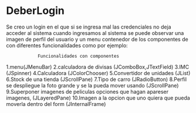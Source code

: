 # DeberLogin
Se creo un login en el que si se ingresa mal las credenciales no deja acceder al sistema
cuando ingresamos al sistema se puede observar una imagen de perfil del usuario
y un menu contenedor de los componentes de con diferentes funcionalidades como por ejemplo:
			
			    Funcionalidades con componentes
1.menu(JMenuBar)
2.calculadora de divisas (JComboBox,JTextField)
3.IMC (JSpinner) 
4.Calculadora (JColorChooser) 
5.Convertidor de unidades (JList) 
6.Stock de una tienda (JScrollPane)
7.Tipo de carro (JRadioButton)
8.Perfil se despliegue la foto grande y se la pueda mover usando (JScrollPane)
9.Superponer imagenes de peliculas opciones que hagan apareser imagenes, (JLayeredPane)
10.Imagen a la opcion que uno quiera que pueda moverla dentro del form (JInternalFrame)
